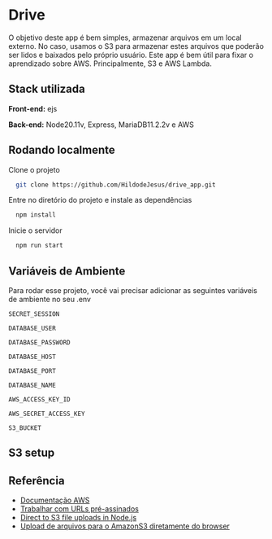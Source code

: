 # Drive

O objetivo deste app é bem simples, armazenar arquivos em um local externo. No
caso, usamos o S3 para armazenar estes arquivos que poderão ser lidos e baixados
pelo próprio usuário. Este app é bem útil para fixar o aprendizado sobre AWS.
Principalmente, S3 e AWS Lambda.

## Stack utilizada

**Front-end:** ejs

**Back-end:** Node20.11v, Express, MariaDB11.2.2v e AWS

## Rodando localmente

Clone o projeto

```bash
  git clone https://github.com/HildodeJesus/drive_app.git
```

Entre no diretório do projeto e instale as dependências

```bash
  npm install
```

Inicie o servidor

```bash
  npm run start
```

## Variáveis de Ambiente

Para rodar esse projeto, você vai precisar adicionar as seguintes variáveis de
ambiente no seu .env

`SECRET_SESSION`

`DATABASE_USER`

`DATABASE_PASSWORD`

`DATABASE_HOST`

`DATABASE_PORT`

`DATABASE_NAME`

`AWS_ACCESS_KEY_ID`

`AWS_SECRET_ACCESS_KEY`

`S3_BUCKET`

## S3 setup

## Referência

- [Documentação AWS](https://docs.aws.amazon.com/index.html)
- [Trabalhar com URLs pré-assinados](https://docs.aws.amazon.com/pt_br/AmazonS3/latest/userguide/using-presigned-url.html)
- [Direct to S3 file uploads in Node.js](https://devcenter.heroku.com/articles/s3-upload-node)
- [Upload de arquivos para o AmazonS3 diretamente do browser](https://medium.com/@lricoy/upload-de-arquivos-para-o-amazons3-diretamente-do-browser-881d399c3b25)
